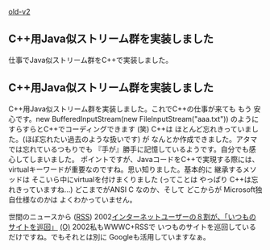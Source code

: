 [old-v2](ig021206-orig.html)

## C++用Java似ストリーム群を実装しました

仕事でJava似ストリーム群をC++で実装しました。






## C++用Java似ストリーム群を実装しました


C++用Java似ストリーム群を実装しました。これでC++の仕事が来ても もう 安心です。new BufferedInputStream(new FileInputStream("aaa.txt")) のように すらすらとC++でコーディングできます (笑)
C++は ほとんど忘れきっていました。(ほぼ忘れたい過去のような扱いです) が
なんとか作成できました。アタマでは忘れているつもりでも 『手が』勝手に記憶しているようです。自分でも感心してしまいました。
ポイントですが、JavaコードをC++で実現する際には、virtualキーワードが重要なのですね。思い知りました。基本的に
継承するメソッドは そこいら中にvirtualを付けまくりました (ってことは やっぱり
C++は忘れきっていますね…) どこまでがANSI C なのか、そして どこからが Microsoft独自仕様なのかは
よくわかっていません。



世間のニュースから ([RSS](ig021206-news.xml)) 2002[インターネットユーザーの８割が、「いつものサイトを巡回」](http://japan.internet.com/research/20021204/1.html) [(O)](http://japan.internet.com/research/20021204/1.html) 2002私もWWWC+RSSで いつものサイトを巡回しているだけですね。でもそれとは別に Googleも活用していますなぁ。
